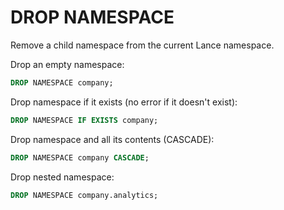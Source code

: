 # DROP NAMESPACE

Remove a child namespace from the current Lance namespace.

Drop an empty namespace:

```sql
DROP NAMESPACE company;
```

Drop namespace if it exists (no error if it doesn't exist):

```sql
DROP NAMESPACE IF EXISTS company;
```

Drop namespace and all its contents (CASCADE):

```sql
DROP NAMESPACE company CASCADE;
```

Drop nested namespace:

```sql
DROP NAMESPACE company.analytics;
```